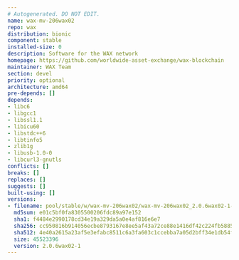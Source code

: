 ```yaml
---
# Autogenerated. DO NOT EDIT.
name: wax-mv-206wax02
repo: wax
distribution: bionic
component: stable
installed-size: 0
description: Software for the WAX network
homepage: https://github.com/worldwide-asset-exchange/wax-blockchain
maintainer: WAX Team
section: devel
priority: optional
architecture: amd64
pre-depends: []
depends:
- libc6
- libgcc1
- libssl1.1
- libicu60
- libstdc++6
- libtinfo5
- zlib1g
- libusb-1.0-0
- libcurl3-gnutls
conflicts: []
breaks: []
replaces: []
suggests: []
built-using: []
versions:
- filename: pool/stable/w/wax-mv-206wax02/wax-mv-206wax02_2.0.6wax02-1-ubuntu-18.04_amd64.deb
  md5sum: e01c5bf0fa8305500206fdc89a97e152
  sha1: f4484e2990178cd34e19a329da5a0e4af816e6e7
  sha256: cc950816b914056ecbe8793167e8ee5af43a72ce88e1416df42c224fb5885399
  sha512: 4e40a2615a23af5e3efabc8511c6a3fa603c1ccebba7a05d2bff34e1db54f61057b491651c094dcbb4764a25b9bb064c05cc46c5eabe2b42827604ebe7afbc2c
  size: 45523396
  version: 2.0.6wax02-1
---
```

